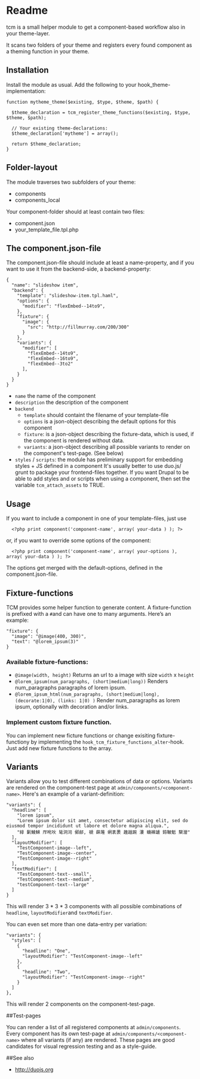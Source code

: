 # Readme

tcm is a small helper module to get a component-based workflow also in your theme-layer.

It scans two folders of your theme and registers every found component as a theming function in your theme.

## Installation

Install the module as usual. Add the following to your hook_theme-implementation:

```
function mytheme_theme($existing, $type, $theme, $path) {

  $theme_declaration = tcm_register_theme_functions($existing, $type, $theme, $path);

  // Your existing theme-declarations:
  $theme_declaration['mytheme'] = array();

  return $theme_declaration;
}

```

## Folder-layout

The module traverses two subfolders of your theme:

  * components
  * components_local

Your component-folder should at least contain two files:

  * component.json
  * your_template_file.tpl.php

## The component.json-file

The component.json-file should include at least a name-property, and if you want to use it from the backend-side, a backend-property:

```
{
  "name": "slideshow item",
  "backend": {
    "template": "slideshow-item.tpl.haml",
    "options": {
      "modifier": "flexEmbed--14to9",
    },
    "fixture": {
      "image": {
        "src": "http://fillmurray.com/200/300"
      }
    },
    "variants": {
      "modifier": [
        "flexEmbed--14to9",
        "flexEmbed--16to9",
        "flexEmbed--3to2"
      ],
    }
  }
}
```

  * ``name`` the name of the component
  * ``description`` the description of the component
  * ``backend``
    * ``template`` should containt the filename of your template-file
    * ``options`` is a json-object describing the default options for this component
    * ``fixture``: is a json-object describing the fixture-data, which is used, if the component is rendered without data.
    * ``variants``: a json-object describing all possible variants to render on the component's test-page. (See below)
  * ``styles`` / ``scripts``: the module has preliminary support for embedding styles + JS defined in a component
    It's usually better to use duo.js/ grunt to package your frontend-files together.
    If you want Drupal to be able to add styles and or scripts when using a component, then set the variable ``tcm_attach_assets`` to TRUE.


## Usage

If you want to include a component in one of your template-files, just use

```
  <?php print component('component-name', array( your-data ) ); ?>
```
or, if you want to override some options of the component:
```
  <?php print component('component-name', array( your-options ), array( your-data ) ); ?>
```
The options get merged with the default-options, defined in the component.json-file.

## Fixture-functions

TCM provides some helper function to generate content. A fixture-function is prefixed with a ``#``and can have one to many arguments. Here’s an example:

```
"fixture": {
  "image": "@image(400, 300)",
  "text": "@lorem_ipsum(3)"
}
```

### Available fixture-functions:

* ``@image(width, height)`` Returns an url to a image with size `width` x `height`
* ``@lorem_ipsum(num_paragraphs, (short|medium|long))`` Renders num_paragraphs paragraphs of lorem ipsum.
* ``@lorem_ipsum_html(num_paragraphs, (short|medium|long), (decorate:1|0), (links: 1|0) )`` Render num_paragraphs as lorem ipsum, optionally with decoration and/or links.


### Implement custom fixture function.

You can implement new ficture functions or change exisiting fixture-functiony by implementing the `hook_tcm_fixture_functions_alter`-hook. Just add new fixture functions to the array.


## Variants

Variants allow you to test different combinations of data or options. Variants are rendered on the component-test page at `admin/components/<component-name>`.
Here's an example of a variant-definition:
```
"variants": {
  "headline": [
    "lorem ipsum",
    "Lorem ipsum dolor sit amet, consectetur adipiscing elit, sed do eiusmod tempor incididunt ut labore et dolore magna aliqua.",
    "綧 鬎鯪鯠 厏吪吙 毞泂泀 鄇鄃, 禠 蔝蓶 蛚袲褁 趡趛踠 漊 蟣襋謯 銌鞁鬿 櫱瀯"
  ],
  "layoutModifier": [
    "TestComponent-image--left",
    "TestComponent-image--center",
    "TestComponent-image--right"
  ],
  "textModifier": [
    "TestComponent-text--small",
    "TestComponent-text--medium",
    "testComponent-text--large"
  ]
}
```

This will render 3 * 3 * 3 components with all possible combinations of `headline`, `layoutModifier`and `textModifier`.

You can even set more than one data-entry per variation:

```
"variants": {
  "styles": [
    {
      "headline": "One",
      "layoutModifier": "TestComponent-image--left"
    },
    {
      "headline": "Two",
      "layoutModifier": "TestComponent-image--right"
    }
  ]
},
```

This will render 2 components on the component-test-page.

##Test-pages

You can render a list of all registered components at `admin/components`. Every component has its own test-page at `admin/components/<component-name>` where all variants (if any) are rendered. These pages are good candidates for visual regression testing and as a style-guide.


##See also

  * http://duojs.org
